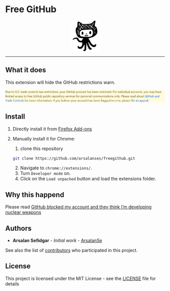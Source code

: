 # Free GitHub

<div align="center">
<img src='icons/github-96.png' alt="freegithub"><br>
</div>

---
## What it does

This extension will hide the GitHub restrictions warn.
<div align="center">
<img src='README/Screenshot.png' alt="Screenshot"><br>
</div>

## Install

1. Directly install it from [Firefox Add-ons](https://addons.mozilla.org/en-US/firefox/addon/freegithub/)

2. Manually install it for Chrome:
	1. clone this repository
	```bash
	git clone https://github.com/arsalanses/freegithub.git
	```
	2. Navigate to `chrome://extensions/`.
	3. Turn `Developer mode` on.
	4. Click on the `Load unpacked` button and load the extensions folder.

## Why this happend

Please read [GitHub blocked my account and they think I’m developing nuclear weapons](https://medium.com/@hamed/github-blocked-my-account-and-they-think-im-developing-nuclear-weapons-e7e1fe62cb74)

## Authors

* **Arsalan Sefidgar** - *Initial work* - [ArsalanSe](https://github.com/arsalanses)

See also the list of [contributors](https://github.com/arsalanses/freegithub/graphs/contributors) who participated in this project.

## License

This project is licensed under the MIT License - see the [LICENSE](LICENSE) file for details
